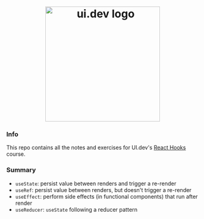 <h1 align="center">
  <a href="https://ui.dev">
    <img
      src="https://ui.dev/images/logos/ui.png"
      alt="ui.dev logo" width="300" />
  </a>
  <br />
</h1>

### Info

This repo contains all the notes and exercises for UI.dev's [React Hooks](https://ui.dev/react-hooks) course.

### Summary

- `useState`: persist value between renders and trigger a re-render
- `useRef`: persist value between renders, but doesn't trigger a re-render
- `useEffect`: perform side effects (in functional components) that run after render
- `useReducer`: `useState` following a reducer pattern
